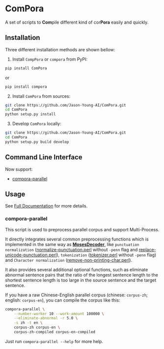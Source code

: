 # ComPora
A set of scripts to **Com**pile different kind of cor**Pora** easily and quickly.

## Installation
Three different installation methods are shown bellow:

1. Install `CompPora` or `compora` from PyPI:
``` bash
pip install ComPora
```
or
``` bash
pip install compora
```

2. Install `ComPora` from sources:
```bash
git clone https://github.com/Jason-Young-AI/ComPora.git
cd ComPora
python setup.py install
```

3. Develop `ComPora` locally:
```bash
git clone https://github.com/Jason-Young-AI/ComPora.git
cd ComPora
python setup.py build develop
```

## Command Line Interface

Now support:

* [compora-parallel](#compora-parallel)

## Usage

See [Full Documentation](https://jason-young.me/ComPora/) for more details.

### compora-parallel

This script is used to preprocess parallel corpus and support Multi-Process.

It directly integrates several common preprocessing functions which is implemented in the same way as [**MosesDecoder**](https://github.com/moses-smt/mosesdecoder), like `punctuation normalization` ([normalize-punctuation.perl](https://github.com/moses-smt/mosesdecoder/blob/master/scripts/tokenizer/normalize-punctuation.perl) without `-penn` flag and [replace-unicode-punctuation.perl](https://github.com/moses-smt/mosesdecoder/blob/master/scripts/tokenizer/replace-unicode-punctuation.perl)), `tokenization` ([tokenizer.perl](https://github.com/moses-smt/mosesdecoder/blob/master/scripts/tokenizer/tokenizer.perl) without `-penn` flag) and `Character normalization` ([remove-non-printing-char.perl](https://github.com/moses-smt/mosesdecoder/blob/master/scripts/tokenizer/remove-non-printing-char.perl)).

It also provides several additional optional functions, such as eliminate abnormal sentence pairs that the ratio of the longest sentence length to the shortest sentence length is too large in the source sentence and the target sentence.

If you have a raw Chinese-English parallel corpus (chinese: `corpus-zh`; english: `corpus-en`), you can compile the corpus like this:
```bash
compora-parallel \
    --number-worker 10 --work-amount 100000 \
    --eliminate-abnormal -r 5.0 \
    -s zh -t en \
    corpus-zh corpus-en \
    corpus-zh-compiled corpus-en-compiled
```

Just run `compora-parallel --help` for more help.
